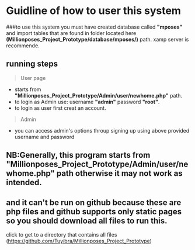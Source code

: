 # Guidline of how to user this system
###to use this system you must have created database called **"mposes"** and import tables that are found in folder located here **(Millionposes_Project_Prototype/database/mposes/)** path.
xamp server is recommende.
## running steps
> User page
 * starts from  **"Millionposes_Project_Prototype/Admin/user/newhome.php"** path.
 * to login as Admin use: username **"admin"**  password **"root"**.
 * to login as user first creat an account.
> Admin
 * you can access admin's options throup signing up using above provided username and password
 
## NB:Generally, this program starts from **"Millionposes_Project_Prototype/Admin/user/newhome.php"** path otherwise it may not work as intended.
## and it can't be run on github because these are php files and github supports only static pages so you should download all files to run this.


click to get to a directory that contains all files
(https://github.com/Tuyibra/Millionposes_Project_Prototype)
